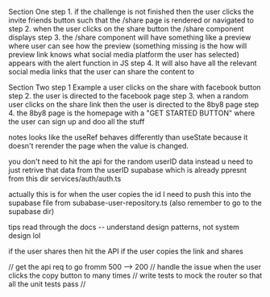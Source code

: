 Section One 
step 1. if the challenge is not  finished then the user clicks the invite friends button such that the /share page is rendered or navigated to 
step 2. when the user clicks on the share button the /share component displays 
step 3. the /share component will have something like a preview where user can see how the preview (something missing is the how will preview link knows what social media platform the user has selected) appears with the alert function in JS 
step 4. It will also have all the relevant social media links that the user can share the content to

Section Two 
step 1 Example a user clicks on the share with facebook button 
step 2.  the user is directed to the facebook page 
step 3. when a random user clicks on the share link then the user is directed to the 8by8 page 
step 4. the 8by8 page is the homepage with a "GET STARTED BUTTON" where the user can sign up and doo all the stuff 

notes 
looks like the useRef behaves differently than useState because it doesn't rerender the page when the value is changed. 


you don't need to hit the api for the random userID data instead u need to just retrive that data from the userID supabase which is already ppresnt from this dir services/auth/auth.ts


actually this is for when the user copies the id I need to push this into the supabase file from subabase-user-repository.ts   (also remember to go to the supabase dir)

tips read through the docs -- understand design patterns, not system design lol 


if the user shares then hit the API
if the user copies the link and shares 


// get the api req to go fromm 500 --> 200 
// handle the issue when the user clicks the copy button to many times 
// write tests to mock the router so that all the unit tests pass 
// 